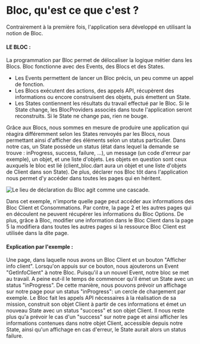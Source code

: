 # Bloc, qu'est ce que c'est ?

Contrairement à la première fois, l'application sera développé en utilisant la notion de Bloc.&#x20;

#### LE BLOC :

La programmation par Bloc permet de délocaliser la logique métier dans les Blocs. Bloc fonctionne avec des Events, des Blocs et des States.

* Les Events permettent de lancer un Bloc précis, un peu comme un appel de fonction.
* Les Blocs exécutent des actions, des appels API, récupèrent des informations ou encore construisent des objets, puis émettent un State.
* Les States contiennent les résultats du travail effectué par le Bloc. Si le State change, les BlocProviders associés dans toute l'application seront reconstruits. Si le State ne change pas, rien ne bouge.

Grâce aux Blocs, nous sommes en mesure de produire une application qui réagira différemment selon les States renvoyés par les Blocs, nous permettant ainsi d'afficher des éléments selon un status particulier. Dans notre cas, un State possède un status (état dans lequel la demande se trouve : inProgress, success, failure, ...), un message (un code d'erreur par exemple), un objet, et une liste d'objets. Les objets en question sont ceux auxquels le bloc est lié (client\_bloc.dart aura un objet et une liste d'objets de Client dans son State). De plus, déclarer nos Bloc tôt dans l'application nous permet d'y accéder dans toutes les pages qui en héritent.

![Le lieu de déclaration du Bloc agit comme une cascade.](<../../.gitbook/assets/Shéma Bloc.jpg>)

Dans cet exemple, n'importe quelle page peut accéder aux informations des Bloc Client et Consommations. Par contre, la page 2 et les autres pages qui en découlent ne peuvent récupérer les informations du Bloc Options. De plus, grâce à Bloc, modifier une information dans le Bloc Client dans la page 5 la modifiera dans toutes les autres pages si la ressource Bloc Client est utilisée dans la dite page.&#x20;

#### Explication par l'exemple : &#x20;

Une page, dans laquelle nous avons un Bloc Client et un bouton "Afficher info client". Lorsqu'on appuis sur ce bouton, nous ajouterons un Event "GetInfoClient" à notre Bloc. Puisqu'il a un nouvel Event, notre bloc se met au travail. A peine eut-il le temps de commencer qu'il émet un State avec un status "inProgress". De cette manière, nous pouvons prévoir un affichage sur notre page pour un status "inProgress": un cercle de chargement par exemple. Le Bloc fait les appels API nécessaires à la réalisation de sa mission, construit son objet Client à partir de ces informations et émet un nouveau State avec un status "success" et son objet Client. Il nous reste plus qu'a prévoir le cas d'un "success" sur notre page et ainsi afficher les informations contenues dans notre objet Client, accessible depuis notre State, ainsi qu'un affichage en cas d'erreur, le State aurait alors un status failure.&#x20;

